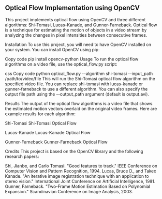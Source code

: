 ## Optical Flow Implementation using OpenCV
This project implements optical flow using OpenCV and three different algorithms: Shi-Tomasi, Lucas-Kanade, and Gunner-Farneback. Optical flow is a technique for estimating the motion of objects in a video stream by analyzing the changes in pixel intensities between consecutive frames.

Installation
To use this project, you will need to have OpenCV installed on your system. You can install OpenCV using pip:

Copy code
pip install opencv-python
Usage
To run the optical flow algorithms on a video file, use the optical_flow.py script:

css
Copy code
python optical_flow.py --algorithm shi-tomasi --input_path /path/to/video/file
This will run the Shi-Tomasi optical flow algorithm on the specified video file. You can replace shi-tomasi with lucas-kanade or gunner-farneback to use a different algorithm. You can also specify the output file path using the --output_path argument (default is output.avi).

Results
The output of the optical flow algorithms is a video file that shows the estimated motion vectors overlaid on the original video frames. Here are example results for each algorithm:

Shi-Tomasi
Shi-Tomasi Optical Flow

Lucas-Kanade
Lucas-Kanade Optical Flow

Gunner-Farneback
Gunner-Farneback Optical Flow

Credits
This project is based on the OpenCV library and the following research papers:

Shi, Jianbo, and Carlo Tomasi. "Good features to track." IEEE Conference on Computer Vision and Pattern Recognition, 1994.
Lucas, Bruce D., and Takeo Kanade. "An iterative image registration technique with an application to stereo vision." International Joint Conference on Artificial Intelligence, 1981.
Gunner, Farneback. "Two-Frame Motion Estimation Based on Polynomial Expansion." Scandinavian Conference on Image Analysis, 2003.